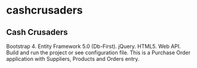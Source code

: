 # cashcrusaders
 Cash Crusaders
 --------------------------------------------------------------------------------
 Bootstrap 4. Entity Framework 5.0 (Db-First). jQuery. HTML5. Web API. Build and run the project or see configuration file. This is a Purchase Order application with Suppliers, Products and Orders entry.
